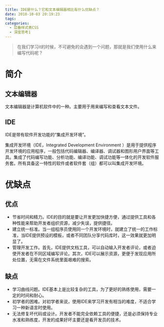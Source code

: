```yaml
---
title: IDE是什么？它和文本编辑器相比有什么优缺点？
date: 2018-10-03 20:19:23
tags:
categories:
  - 层叠样式表CSS  
  - 深度思考1
---
```

>在我们学习it的时候，不可避免的会遇到一个问题，那就是我们使用什么来编写代码呢？

<!-- more -->

# 简介

## 文本编辑器

文本编辑器是计算机软件中的一种。主要用于用来编写和查看文本文件。

## IDE

IDE是带有软件开发功能的“集成开发环境”。  

集成开发环境（IDE，Integrated Development Environment ）是用于提供程序开发环境的应用程序，一般包括代码编辑器、编译器、调试器和图形用户界面等工具。集成了代码编写功能、分析功能、编译功能、调试功能等一体化的开发软件服务套。所有具备这一特性的软件或者软件套（组）都可以叫集成开发环境。



# 优缺点

## 优点

+ 节省时间和精力。IDE的目的就是要让开发更加快捷方便，通过提供工具和各种性能来帮助开发者组织资源，减少失误，提供捷径。
+ 建立统一标准。当一组程序员使用同一个开发环境时，就建立了统一的工作标准，当IDE提供预设的模板，或者不同团队分享代码库时，这一效果就更加明显了。
+ 管理开发工作。首先，IDE提供文档工具，可以自动输入开发者评论，或者迫使开发者在不同区域编写评论。其次，IDE可以展示资源，更便于发现应用所处位置，无需在文件系统里面艰难的搜索。

## 缺点

+ 学习曲线问题。IDE基本上是比较复杂的工具，为了更好的熟练使用，需要一定的时间和耐心。
+ 初学者的困难。对初学者来说，使用IDE来学习开发有相当的难度，不适合学习一种新语言时使用。
+ 无法修复坏代码或设计。开发者不能完全依赖工具的便捷，还是必须保持专业水准和熟练度，开发的成果好坏主要还是看开发员的技术。